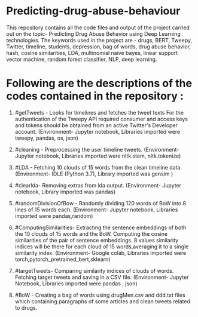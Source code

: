 # Predicting-drug-abuse-behaviour
This repository contains all the code files and output of the project carried out on the topic- Predicting Drug Abuse Behavior using Deep Learning technologies. The keywords used in the project are -  drugs, BERT, Tweepy, Twitter, timeline, students, depression, bag of words, drug abuse behavior, hash, cosine  similarities, LDA, multinomial naive bayes, linear support vector machine, random forest classifier, NLP, deep learning.

# Following are the descriptions of the codes contained in the repository :
1. #getTweets - 
Looks for timelines and fetches the tweet texts
For the authentication of the Tweepy API required
consumer and access keys and tokens should be
obtained from an active Twitter's Developer account. (Environment- Jupyter notebook, Libraries imported were tweepy, pandas,
os, json)

2. #cleaning -
Preprocessing the user timeline tweets. (Environment- Jupyter notebook, Libraries imported were nltk.stem,
nltk.tokenize)

3. #LDA -
Fetching 10 clouds of 15 words from the clean timeline
data. (Environment- IDLE (Python
3.7), Library imported was gensim )

4. #clearlda-
Removing extras from lda output. (Environment- Jupyter notebook, Library imported was pandas)

5. #randomDivisionOfBow -
Randomly dividing 120 words of BoW into 8 lines of 15 words each. (Environment- Jupyter notebook, Libraries imported were pandas,random)

6. #ComputingSimilarities-
Extracting the sentence embeddings of both the 10 clouds of 15 words and the BoW. Computing the cosine similarities of the pair of sentence embeddings. 8 values similarity indices will be there for each cloud of 15 words,averaging it to a single similarity index. (Environment- Google colab, Libraries imported were torch,pytorch_pretrained_bert,sklearn)

7. #targetTweets-
Comparing similarity indices of clouds of words. Fetching target tweets and saving in a CSV file. (Environment- Jupyter Notebook, Libraries imported were pandas , json)

8. #BoW -
Creating a bag of words using drugMen.csv and ddd.txt files which containing paragraphs of some articles and clean tweets related to drugs.





